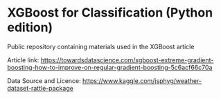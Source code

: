 # XGBoost for Classification (Python edition)

Public repository containing materials used in the XGBoost article

Article link: https://towardsdatascience.com/xgboost-extreme-gradient-boosting-how-to-improve-on-regular-gradient-boosting-5c6acf66c70a

Data Source and Licence: https://www.kaggle.com/jsphyg/weather-dataset-rattle-package
